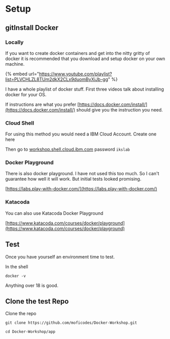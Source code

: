 # Setup

## gitInstall Docker

### Locally

If you want to create docker containers and get into the nitty gritty of docker it is recommended that you download and setup docker on your own machine. 

{% embed url="https://www.youtube.com/playlist?list=PLVCHLZL8TUm2dkX2CLx9duomByXiJb-gg" %}

I have a whole playlist of docker stuff. First three videos talk about installing docker for your OS. 

If instructions are what you prefer [https://docs.docker.com/install/](https://docs.docker.com/install/) should give you the instruction you need.

### Cloud Shell

For using this method you would need a IBM Cloud Account. Create one here

Then go to [workshop.shell.cloud.ibm.com](https://workshop.shell.cloud.ibm.com/) password `ikslab`

### Docker Playground

There is also docker playground. I have not used this too much. So I can't guarantee how well it will work. But initial tests looked promising.

[https://labs.play-with-docker.com/](https://labs.play-with-docker.com/)

### Katacoda

You can also use Katacoda Docker Playground

[https://www.katacoda.com/courses/docker/playground](https://www.katacoda.com/courses/docker/playground)

## Test

Once you have yourself an environment time to test.

In the shell

```text
docker -v
```

 Anything over 18 is good.

## Clone the test Repo

Clone the repo 

```text
git clone https://github.com/moficodes/Docker-Workshop.git
```

```text
cd Docker-Workshop/app
```

